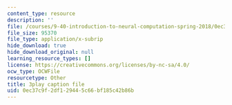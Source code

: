 ```yaml
---
content_type: resource
description: ''
file: /courses/9-40-introduction-to-neural-computation-spring-2018/0ec37c9f2df129445c66bf185c42b86b_Yjeexoq_WAI.srt
file_size: 95370
file_type: application/x-subrip
hide_download: true
hide_download_original: null
learning_resource_types: []
license: https://creativecommons.org/licenses/by-nc-sa/4.0/
ocw_type: OCWFile
resourcetype: Other
title: 3play caption file
uid: 0ec37c9f-2df1-2944-5c66-bf185c42b86b
---
```

